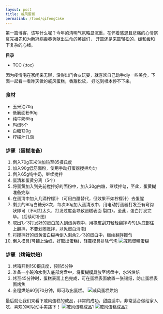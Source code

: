 ```yaml
---
layout: post
title: 戚风蛋糕
permalink: /food/qifengCake
---
```


第一篇博客，该写什么呢？今年的清明气氛略显沉重，在怀着感恩且悲痛的心情祭奠完祖先和为新冠病毒英勇献出生命的英雄们，
开篇还是来篇轻松的，缓和缓和下复杂的心绪。

**目录**

* TOC
{:toc}

因为疫情宅在家闲来无聊，没得出门会友玩耍，就喜欢自己动手diy一些美食，下面一起看一看昨天做的戚风蛋糕，香甜松软，
好吃到根本停不下来。

### 食材
- 玉米油70g
- 低筋面粉90g
- 纯牛奶65g
- 鸡蛋5个
- 白糖120g
- 柠檬汁几滴

### 步骤（蛋糊准备）
1. 倒入70g玉米油加热至85摄氏度
2. 加入90g低筋面粉，使用手动打蛋器搅拌均匀
3. 倒入65g纯牛奶，继续搅拌
4. 蛋清和蛋黄分离（5个）
5. 将蛋黄加入到先前搅拌好的面粉中，加入30g白糖，继续拌匀，至此，蛋黄糊准备完毕
6. 在蛋清中加入几滴柠檬汁（可用白醋替代，但效果不如柠檬汁）去蛋腥
7. 剩余的90g白糖分3次，每次30g加入蛋清液中，用电动打蛋器打发至有弯钩状即可（不可打太久，打发过度会导致蛋糕表面
裂口）。至此，蛋白打发完毕。（后续可补图）
8. 取出1／3打发好的蛋白加入到蛋黄糊中，用橡皮刮刀轻轻翻拌均匀(从底部往上翻拌，不要划圈搅拌，以免蛋白消泡)
9. 将搅拌好的蛋黄蛋白糊再倒入剩余2／3的蛋白中，继续翻拌搅匀
10. 倒入模具(可铺上油纸，好取出蛋糕)，轻震模具排除气泡
![戚风蛋糕蛋糊](/images/posts/life/food/qifeng_cake/qifeng_cake/qifeng_cake_ready.jpg "戚风蛋糕蛋糊")

### 步骤（烤箱烘焙）
1. 烤箱开到150摄氏度，预热5分钟
2. 准备一小碗冷水倒入底部烤盘中，将蛋糊模具放至烤盘中，水浴烘焙
3. 烤至45分钟时，蛋糕表面上色完成，可在蛋糕表面放置一张锡纸，防止蛋糕表面烤焦
4. 全程烘焙60到70分钟，即可取出蛋糕。
![戚风蛋糕烘焙](/images/posts/life/food/qifeng_cake/qifeng_cake/qifeng_cake_baking.jpg "戚风蛋糕烘焙")

最后就让我们来看下戚风蛋糕的成品，非常的成功，甜度适中，非常适合做给家人吃，喜欢的可以动手实践下！
![戚风蛋糕成品1](/images/posts/life/food/qifeng_cake/qifeng_cake/qifeng_cake_completed1.jpg "戚风蛋糕成品1")
![戚风蛋糕成品2](/images/posts/life/food/qifeng_cake/qifeng_cake/qifeng_cake_completed2.jpg "戚风蛋糕成品2")

